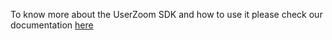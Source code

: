 To know more about the UserZoom SDK and how to use it please check our documentation [here](https://userzoom.github.io/UserZoomSDK-docs/index.html#/)
